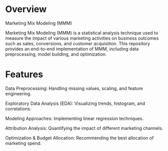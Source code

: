 # Overview
Marketing Mix Modeling (MMM)

Marketing Mix Modeling (MMM) is a statistical analysis technique used to measure the impact of various marketing activities on business outcomes such as sales, conversions, and customer acquisition. This repository provides an end-to-end implementation of MMM, including data preprocessing, model building, and optimization.

# Features

Data Preprocessing: Handling missing values, scaling, and feature engineering.

Exploratory Data Analysis (EDA): Visualizing trends, histogram, and correlations.

Modeling Approaches: Implementing linear regression techniques.

Attribution Analysis: Quantifying the impact of different marketing channels.

Optimization & Budget Allocation: Recommending the best allocation of marketing spend.
